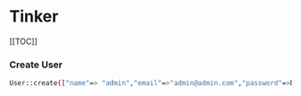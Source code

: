 # Tinker

[[TOC]]

### Create User

```bash
User::create(["name"=> "admin","email"=>"admin@admin.com","password"=>bcrypt("123456")]);
```
